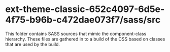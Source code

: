 # ext-theme-classic-652c4097-6d5e-4f75-b96b-c472dae073f7/sass/src

This folder contains SASS sources that mimic the component-class hierarchy. These files
are gathered in to a build of the CSS based on classes that are used by the build.
